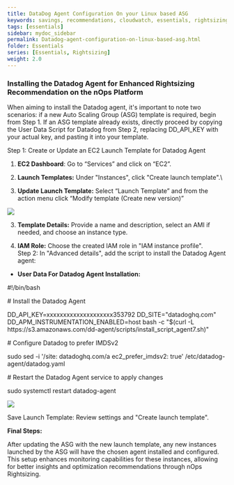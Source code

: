 ```yaml
---
title: DataDog Agent Configuration On your Linux based ASG
keywords: savings, recommendations, cloudwatch, essentials, rightsizing
tags: [essentials]
sidebar: mydoc_sidebar
permalink: Datadog-agent-configuration-on-linux-based-asg.html
folder: Essentials
series: [Essentials, Rightsizing]
weight: 2.0
---
```

### Installing the Datadog Agent for Enhanced Rightsizing Recommendation on the nOps Platform

When aiming to install the Datadog agent, it's important to note two scenarios: if a new Auto Scaling Group (ASG) template is required, begin from Step 1. If an ASG template already exists, directly proceed by copying the User Data Script for Datadog from Step 2, replacing DD\_API\_KEY with your actual key, and pasting it into your template.

Step 1: Create or Update an EC2 Launch Template for Datadog Agent

1. **EC2 Dashboard**: Go to “Services” and click on “EC2”.

2. **Launch Templates:** Under "Instances", click "Create launch template".\
3. **Update Launch Template:** Select “Launch Template” and from the action menu click “Modify template (Create new version)” 

![](https://lh7-us.googleusercontent.com/DBLd1Hn9L8w5oWTLOumXbkxycCaSPltAtSccXON_DYUsZAxmHtJ-FpLGCfhfsGv0BixiJ9tZwBN6TI6qWcVs1dHsQaYHcQxRFNVtE19lVEJJTTXVw0qWezmaA_QpSeKnC8Y_7dq9v3jPuPnf2wUPBVs)

3. **Template Details:** Provide a name and description, select an AMI if needed, and choose an instance type.

4. **IAM Role:** Choose the created IAM role in "IAM instance profile".\
Step 2: In "Advanced details", add the script to install the Datadog Agent agent:

- **User Data For Datadog Agent Installation:**

\#!/bin/bash

\# Install the Datadog Agent

DD\_API\_KEY=xxxxxxxxxxxxxxxxxxxx353792 DD\_SITE="datadoghq.com" DD\_APM\_INSTRUMENTATION\_ENABLED=host bash -c "$(curl -L https\://s3.amazonaws.com/dd-agent/scripts/install\_script\_agent7.sh)"

\# Configure Datadog to prefer IMDSv2

sudo sed -i '/site: datadoghq.com/a ec2\_prefer\_imdsv2: true' /etc/datadog-agent/datadog.yaml

\# Restart the Datadog Agent service to apply changes

sudo systemctl restart datadog-agent

![](https://lh7-us.googleusercontent.com/P5q3Oqej-jbT9n09wFPFygK8w8o24YobCOhx4TFKVlcMuk-we5ATD-0OEkOLdFEGWRXZ4LwWOcFk709o-IJaW27HfVqBtfBz5cio1JA5J_qkpy4WXNs1VcXW8XEc0C3u8pHZSuLi10l8Tl3kLrAOeiA)

Save Launch Template: Review settings and "Create launch template".

**Final Steps:**

After updating the ASG with the new launch template, any new instances launched by the ASG will have the chosen agent installed and configured. This setup enhances monitoring capabilities for these instances, allowing for better insights and optimization recommendations through nOps Rightsizing.

